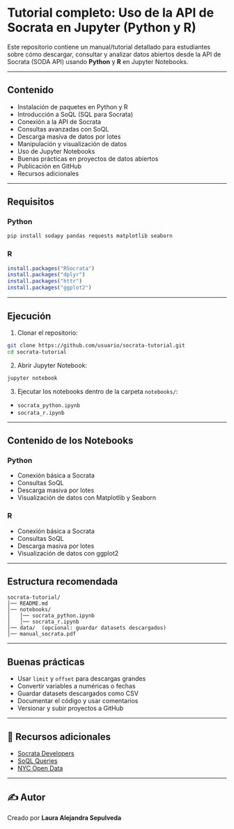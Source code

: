 # Tutorial completo: Uso de la API de Socrata en Jupyter (Python y R)

Este repositorio contiene un manual/tutorial detallado para estudiantes sobre cómo descargar, consultar y analizar datos abiertos desde la API de Socrata (SODA API) usando **Python** y **R** en Jupyter Notebooks.

---

## Contenido

- Instalación de paquetes en Python y R
- Introducción a SoQL (SQL para Socrata)
- Conexión a la API de Socrata
- Consultas avanzadas con SoQL
- Descarga masiva de datos por lotes
- Manipulación y visualización de datos
- Uso de Jupyter Notebooks
- Buenas prácticas en proyectos de datos abiertos
- Publicación en GitHub
- Recursos adicionales

---

## Requisitos

### Python
```bash
pip install sodapy pandas requests matplotlib seaborn
```

### R
```r
install.packages("RSocrata")
install.packages("dplyr")
install.packages("httr")
install.packages("ggplot2")
```

---

## Ejecución

1. Clonar el repositorio:

```bash
git clone https://github.com/usuario/socrata-tutorial.git
cd socrata-tutorial
```

2. Abrir Jupyter Notebook:

```bash
jupyter notebook
```

3. Ejecutar los notebooks dentro de la carpeta `notebooks/`:
- `socrata_python.ipynb`
- `socrata_r.ipynb`

---

## Contenido de los Notebooks

### Python
- Conexión básica a Socrata
- Consultas SoQL
- Descarga masiva por lotes
- Visualización de datos con Matplotlib y Seaborn

### R
- Conexión básica a Socrata
- Consultas SoQL
- Descarga masiva por lotes
- Visualización de datos con ggplot2

---

## Estructura recomendada

```
socrata-tutorial/
│── README.md
│── notebooks/
│   │── socrata_python.ipynb
│   │── socrata_r.ipynb
│── data/  (opcional: guardar datasets descargados)
│── manual_socrata.pdf
```

---

## Buenas prácticas

- Usar `limit` y `offset` para descargas grandes
- Convertir variables a numéricas o fechas
- Guardar datasets descargados como CSV
- Documentar el código y usar comentarios
- Versionar y subir proyectos a GitHub

---

## 🔗 Recursos adicionales

- [Socrata Developers](https://dev.socrata.com/)
- [SoQL Queries](https://dev.socrata.com/docs/queries/)
- [NYC Open Data](https://opendata.cityofnewyork.us/)

---

## ✍ Autor
Creado por **Laura Alejandra Sepulveda**
